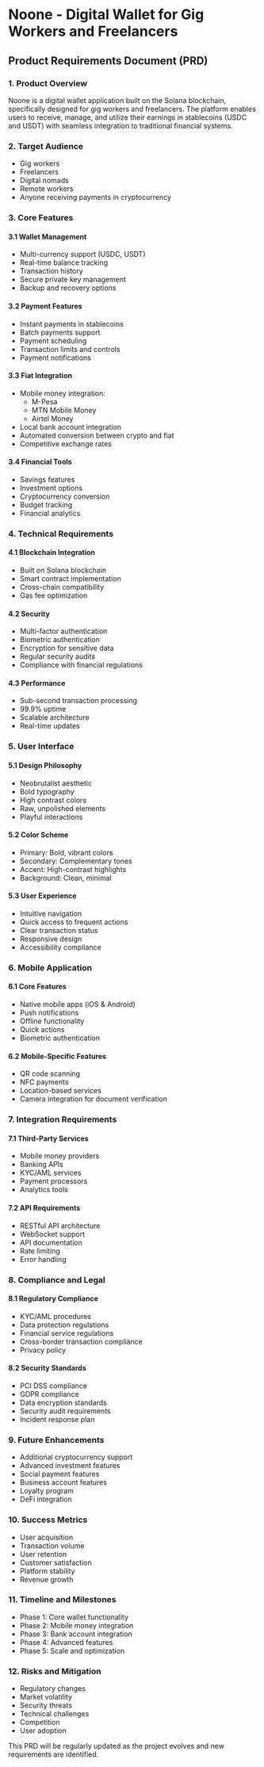 # Noone - Digital Wallet for Gig Workers and Freelancers
## Product Requirements Document (PRD)

### 1. Product Overview
Noone is a digital wallet application built on the Solana blockchain, specifically designed for gig workers and freelancers. The platform enables users to receive, manage, and utilize their earnings in stablecoins (USDC and USDT) with seamless integration to traditional financial systems.

### 2. Target Audience
- Gig workers
- Freelancers
- Digital nomads
- Remote workers
- Anyone receiving payments in cryptocurrency

### 3. Core Features

#### 3.1 Wallet Management
- Multi-currency support (USDC, USDT)
- Real-time balance tracking
- Transaction history
- Secure private key management
- Backup and recovery options

#### 3.2 Payment Features
- Instant payments in stablecoins
- Batch payments support
- Payment scheduling
- Transaction limits and controls
- Payment notifications

#### 3.3 Fiat Integration
- Mobile money integration:
  - M-Pesa
  - MTN Mobile Money
  - Airtel Money
- Local bank account integration
- Automated conversion between crypto and fiat
- Competitive exchange rates

#### 3.4 Financial Tools
- Savings features
- Investment options
- Cryptocurrency conversion
- Budget tracking
- Financial analytics

### 4. Technical Requirements

#### 4.1 Blockchain Integration
- Built on Solana blockchain
- Smart contract implementation
- Cross-chain compatibility
- Gas fee optimization

#### 4.2 Security
- Multi-factor authentication
- Biometric authentication
- Encryption for sensitive data
- Regular security audits
- Compliance with financial regulations

#### 4.3 Performance
- Sub-second transaction processing
- 99.9% uptime
- Scalable architecture
- Real-time updates

### 5. User Interface

#### 5.1 Design Philosophy
- Neobrutalist aesthetic
- Bold typography
- High contrast colors
- Raw, unpolished elements
- Playful interactions

#### 5.2 Color Scheme
- Primary: Bold, vibrant colors
- Secondary: Complementary tones
- Accent: High-contrast highlights
- Background: Clean, minimal

#### 5.3 User Experience
- Intuitive navigation
- Quick access to frequent actions
- Clear transaction status
- Responsive design
- Accessibility compliance

### 6. Mobile Application

#### 6.1 Core Features
- Native mobile apps (iOS & Android)
- Push notifications
- Offline functionality
- Quick actions
- Biometric authentication

#### 6.2 Mobile-Specific Features
- QR code scanning
- NFC payments
- Location-based services
- Camera integration for document verification

### 7. Integration Requirements

#### 7.1 Third-Party Services
- Mobile money providers
- Banking APIs
- KYC/AML services
- Payment processors
- Analytics tools

#### 7.2 API Requirements
- RESTful API architecture
- WebSocket support
- API documentation
- Rate limiting
- Error handling

### 8. Compliance and Legal

#### 8.1 Regulatory Compliance
- KYC/AML procedures
- Data protection regulations
- Financial service regulations
- Cross-border transaction compliance
- Privacy policy

#### 8.2 Security Standards
- PCI DSS compliance
- GDPR compliance
- Data encryption standards
- Security audit requirements
- Incident response plan

### 9. Future Enhancements
- Additional cryptocurrency support
- Advanced investment features
- Social payment features
- Business account features
- Loyalty program
- DeFi integration

### 10. Success Metrics
- User acquisition
- Transaction volume
- User retention
- Customer satisfaction
- Platform stability
- Revenue growth

### 11. Timeline and Milestones
- Phase 1: Core wallet functionality
- Phase 2: Mobile money integration
- Phase 3: Bank account integration
- Phase 4: Advanced features
- Phase 5: Scale and optimization

### 12. Risks and Mitigation
- Regulatory changes
- Market volatility
- Security threats
- Technical challenges
- Competition
- User adoption

This PRD will be regularly updated as the project evolves and new requirements are identified. 